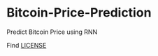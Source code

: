 # Bitcoin-Price-Prediction
Predict Bitcoin Price using RNN

Find [LICENSE](https://github.com/amitkumarj441/Bitcoin-Price-Prediction/blob/master/LICENSE)
